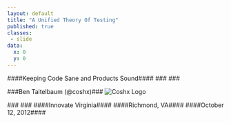 ```yaml
---
layout: default
title: "A Unified Theory Of Testing"
published: true
classes:
 - slide
data:
  x: 0
  y: 0
---
```


####Keeping Code Sane and Products Sound####
###&nbsp;###

###Ben Taitelbaum (@coshx)###
![Coshx Logo](img/coshx_logo.png)

###&nbsp;###
####Innovate Virginia####
####Richmond, VA####
####October 12, 2012####
